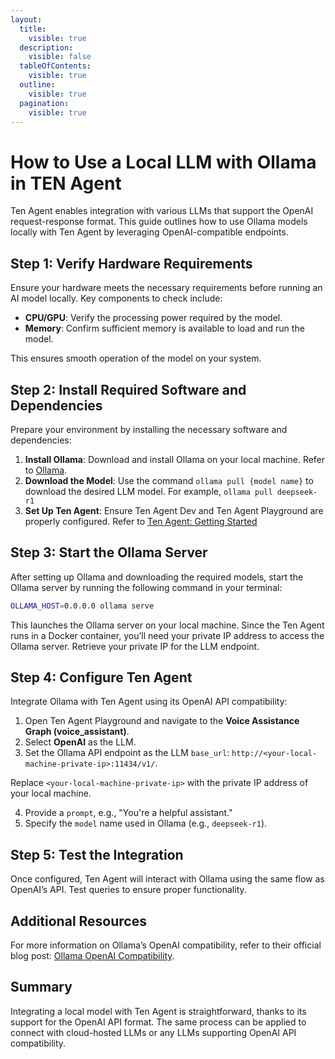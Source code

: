 ```yaml
---
layout:
  title:
    visible: true
  description:
    visible: false
  tableOfContents:
    visible: true
  outline:
    visible: true
  pagination:
    visible: true
---
```


# How to Use a Local LLM with Ollama in TEN Agent

Ten Agent enables integration with various LLMs that support the OpenAI request-response format. This guide outlines how to use Ollama models locally with Ten Agent by leveraging OpenAI-compatible endpoints.

## Step 1: Verify Hardware Requirements

Ensure your hardware meets the necessary requirements before running an AI model locally. Key components to check include:

- **CPU/GPU**: Verify the processing power required by the model.
- **Memory**: Confirm sufficient memory is available to load and run the model.

This ensures smooth operation of the model on your system.

## Step 2: Install Required Software and Dependencies

Prepare your environment by installing the necessary software and dependencies:

1. **Install Ollama**: Download and install Ollama on your local machine. Refer to [Ollama](https://ollama.com/).
2. **Download the Model**: Use the command `ollama pull {model name}` to download the desired LLM model. For example, `ollama pull deepseek-r1`
3. **Set Up Ten Agent**: Ensure Ten Agent Dev and Ten Agent Playground are properly configured. Refer to [Ten Agent: Getting Started](../ten_agent/getting_started.md)

## Step 3: Start the Ollama Server

After setting up Ollama and downloading the required models, start the Ollama server by running the following command in your terminal:

```bash
OLLAMA_HOST=0.0.0.0 ollama serve
```

This launches the Ollama server on your local machine. Since the Ten Agent runs in a Docker container, you’ll need your private IP address to access the Ollama server. Retrieve your private IP for the LLM endpoint.

## Step 4: Configure Ten Agent

Integrate Ollama with Ten Agent using its OpenAI API compatibility:

1. Open Ten Agent Playground and navigate to the **Voice Assistance Graph (voice_assistant)**.
2. Select **OpenAI** as the LLM.
3. Set the Ollama API endpoint as the LLM `base_url`: `http://<your-local-machine-private-ip>:11434/v1/`.

  Replace `<your-local-machine-private-ip>` with the private IP address of your local machine.

4. Provide a `prompt`, e.g., "You're a helpful assistant."
5. Specify the `model` name used in Ollama (e.g., `deepseek-r1`).

## Step 5: Test the Integration

Once configured, Ten Agent will interact with Ollama using the same flow as OpenAI’s API. Test queries to ensure proper functionality.

## Additional Resources

For more information on Ollama’s OpenAI compatibility, refer to their official blog post: [Ollama OpenAI Compatibility](https://ollama.com/blog/openai-compatibility).

## Summary

Integrating a local model with Ten Agent is straightforward, thanks to its support for the OpenAI API format. The same process can be applied to connect with cloud-hosted LLMs or any LLMs supporting OpenAI API compatibility.
